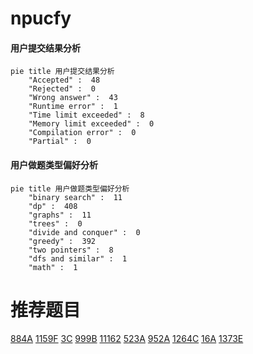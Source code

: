 # npucfy

<!-- tabs:start -->



#### **用户提交结果分析**

```mermaid
pie title 用户提交结果分析
    "Accepted" :  48
    "Rejected" :  0
    "Wrong answer" :  43
    "Runtime error" :  1
    "Time limit exceeded" :  8
    "Memory limit exceeded" :  0
    "Compilation error" :  0
    "Partial" :  0
```

#### **用户做题类型偏好分析**

```mermaid
pie title 用户做题类型偏好分析
    "binary search" :  11
    "dp" :  408
    "graphs" :  11
    "trees" :  0
    "divide and conquer" :  0
    "greedy" :  392
    "two pointers" :  8
    "dfs and similar" :  1
    "math" :  1
```



<!-- tabs:end -->
# 推荐题目
[884A](https://codeforces.com/contest/884/problem/A)
[1159F](https://codeforces.com/contest/1159/problem/F)
[3C](https://codeforces.com/contest/3/problem/C)
[999B](https://codeforces.com/contest/999/problem/B)
[11162](https://codeforces.com/contest/1116/problem/2)
[523A](https://codeforces.com/contest/523/problem/A)
[952A](https://codeforces.com/contest/952/problem/A)
[1264C](https://codeforces.com/contest/1264/problem/C)
[16A](https://codeforces.com/contest/16/problem/A)
[1373E](https://codeforces.com/contest/1373/problem/E)
